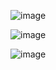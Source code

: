![image](Figures/Original)

![image](https://github.com/user-attachments/assets/404097fa-5318-4fef-a7da-96002298b7a6)

![image](https://github.com/user-attachments/assets/0c6d3296-454c-4e9c-b8b3-27b8bb534887)


